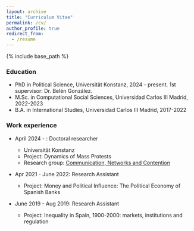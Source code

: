 ```yaml
---
layout: archive
title: "Curriculum Vitae"
permalink: /cv/
author_profile: true
redirect_from:
  - /resume
---
```


{% include base_path %}

### Education

* PhD in Political Science, Universität Konstanz, 2024 - present. 1st supervisor: Dr. Belén González.
* M.Sc. in Computational Social Sciences, Universidad Carlos III Madrid, 2022-2023
* B.A. in International Studies, Universidad Carlos III Madrid, 2017-2022

### Work experience

* April 2024 - : Doctoral researcher
  * Universität Konstanz
  * Project: Dynamics of Mass Protests
  * Research group: [Communication, Networks and Contention](https://www.polver.uni-konstanz.de/cnc/) 
  

* Apr 2021 - June 2022: Research Assistant
  * Project: Money and Political Influence: The Political Economy of Spanish Banks
  

* June 2019 - Aug 2019: Research Assistant
  * Project: Inequality in Spain, 1900-2000: markets, institutions and regulation
  



